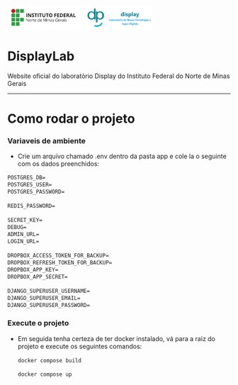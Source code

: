 <p>
  <img src="https://raw.githubusercontent.com/vytorrennan/DisplayLab/main/app/revista/static/imgs/paginaDePost/nascimentoVirtualDisplayLab/ifnmg.jpg" width="34%"/>
  <img src="https://raw.githubusercontent.com/vytorrennan/DisplayLab/main/app/revista/static/imgs/paginaDePost/nascimentoVirtualDisplayLab/logoNomeDiplay.png" width="30%"/>
</p>

# DisplayLab
Website oficial do laboratório Display do Instituto Federal do Norte de Minas Gerais

---

# Como rodar o projeto
### Variaveis de ambiente
- Crie um arquivo chamado .env dentro da pasta app e cole la o seguinte com os dados preenchidos:
```
POSTGRES_DB=
POSTGRES_USER=
POSTGRES_PASSWORD=

REDIS_PASSWORD=

SECRET_KEY=
DEBUG=
ADMIN_URL=
LOGIN_URL=

DROPBOX_ACCESS_TOKEN_FOR_BACKUP=
DROPBOX_REFRESH_TOKEN_FOR_BACKUP=
DROPBOX_APP_KEY=
DROPBOX_APP_SECRET=

DJANGO_SUPERUSER_USERNAME=
DJANGO_SUPERUSER_EMAIL=
DJANGO_SUPERUSER_PASSWORD=
```

### Execute o projeto
- Em seguida tenha certeza de ter docker instalado, vá para a raiz do projeto e execute os seguintes comandos:

  `docker compose build`

  `docker compose up`
